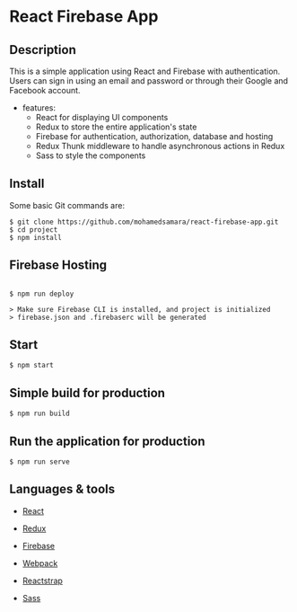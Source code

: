 # React Firebase App

## Description

This is a simple application using React and Firebase with authentication. Users can sign in using an email and password or through their Google and Facebook account.
 
* features:
  * React for displaying UI components
  * Redux to store the entire application's state
  * Firebase for authentication, authorization, database and hosting
  * Redux Thunk middleware to handle asynchronous actions in Redux
  * Sass to style the components

## Install

Some basic Git commands are:

```
$ git clone https://github.com/mohamedsamara/react-firebase-app.git
$ cd project
$ npm install

```

## Firebase Hosting

```

$ npm run deploy

> Make sure Firebase CLI is installed, and project is initialized
> firebase.json and .firebaserc will be generated

```

## Start

```
$ npm start

```

## Simple build for production

```
$ npm run build

```

## Run the application for production

```
$ npm run serve

```

## Languages & tools

- [React](https://reactjs.org/)

- [Redux](https://redux.js.org/)

- [Firebase](http://firebase.com/)

- [Webpack](https://webpack.js.org/)

- [Reactstrap](https://reactstrap.github.io/)

- [Sass](https://sass-lang.com/)
